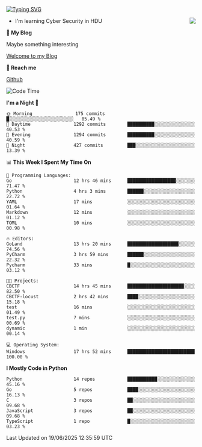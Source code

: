 [![Typing SVG](https://readme-typing-svg.herokuapp.com?font=Fira+Code&pause=1000&random=false&width=450&height=60&lines=Hello+%F0%9F%91%8B%F0%9F%8F%BB;I'm+JBNRZ)](https://git.io/typing-svg)

<a href="#">
  <img align="right" src="https://github-readme-stats.vercel.app/api?username=JBNRZ&show_icons=true&bg_color=15,f2f7fd,E0EAFC" />
</a>

- I'm learning Cyber Security in HDU

 **🌱 My Blog**

Maybe something interesting

[Welcome to my Blog](https://jbnrz.com.cn/)

 **💬 Reach me** 

[Github](https://github.com/JBNRZ)


<!--START_SECTION:waka-->
![Code Time](http://img.shields.io/badge/Code%20Time-1%2C281%20hrs%2041%20mins-blue)

**I'm a Night 🦉** 

```text
🌞 Morning                175 commits         █░░░░░░░░░░░░░░░░░░░░░░░░   05.49 % 
🌆 Daytime                1292 commits        ██████████░░░░░░░░░░░░░░░   40.53 % 
🌃 Evening                1294 commits        ██████████░░░░░░░░░░░░░░░   40.59 % 
🌙 Night                  427 commits         ███░░░░░░░░░░░░░░░░░░░░░░   13.39 % 
```


📊 **This Week I Spent My Time On** 

```text
💬 Programming Languages: 
Go                       12 hrs 46 mins      ██████████████████░░░░░░░   71.47 % 
Python                   4 hrs 3 mins        ██████░░░░░░░░░░░░░░░░░░░   22.72 % 
YAML                     17 mins             ░░░░░░░░░░░░░░░░░░░░░░░░░   01.64 % 
Markdown                 12 mins             ░░░░░░░░░░░░░░░░░░░░░░░░░   01.12 % 
TOML                     10 mins             ░░░░░░░░░░░░░░░░░░░░░░░░░   00.98 % 

🔥 Editors: 
GoLand                   13 hrs 20 mins      ███████████████████░░░░░░   74.56 % 
PyCharm                  3 hrs 59 mins       ██████░░░░░░░░░░░░░░░░░░░   22.32 % 
Pycharm                  33 mins             █░░░░░░░░░░░░░░░░░░░░░░░░   03.12 % 

🐱‍💻 Projects: 
CBCTF                    14 hrs 45 mins      █████████████████████░░░░   82.50 % 
CBCTF-locust             2 hrs 42 mins       ████░░░░░░░░░░░░░░░░░░░░░   15.18 % 
test                     16 mins             ░░░░░░░░░░░░░░░░░░░░░░░░░   01.49 % 
test.py                  7 mins              ░░░░░░░░░░░░░░░░░░░░░░░░░   00.69 % 
dynamic                  1 min               ░░░░░░░░░░░░░░░░░░░░░░░░░   00.14 % 

💻 Operating System: 
Windows                  17 hrs 52 mins      █████████████████████████   100.00 % 
```

**I Mostly Code in Python** 

```text
Python                   14 repos            ███████████░░░░░░░░░░░░░░   45.16 % 
Go                       5 repos             ████░░░░░░░░░░░░░░░░░░░░░   16.13 % 
C                        3 repos             ██░░░░░░░░░░░░░░░░░░░░░░░   09.68 % 
JavaScript               3 repos             ██░░░░░░░░░░░░░░░░░░░░░░░   09.68 % 
TypeScript               1 repo              █░░░░░░░░░░░░░░░░░░░░░░░░   03.23 % 
```




 Last Updated on 19/06/2025 12:35:59 UTC
<!--END_SECTION:waka-->
